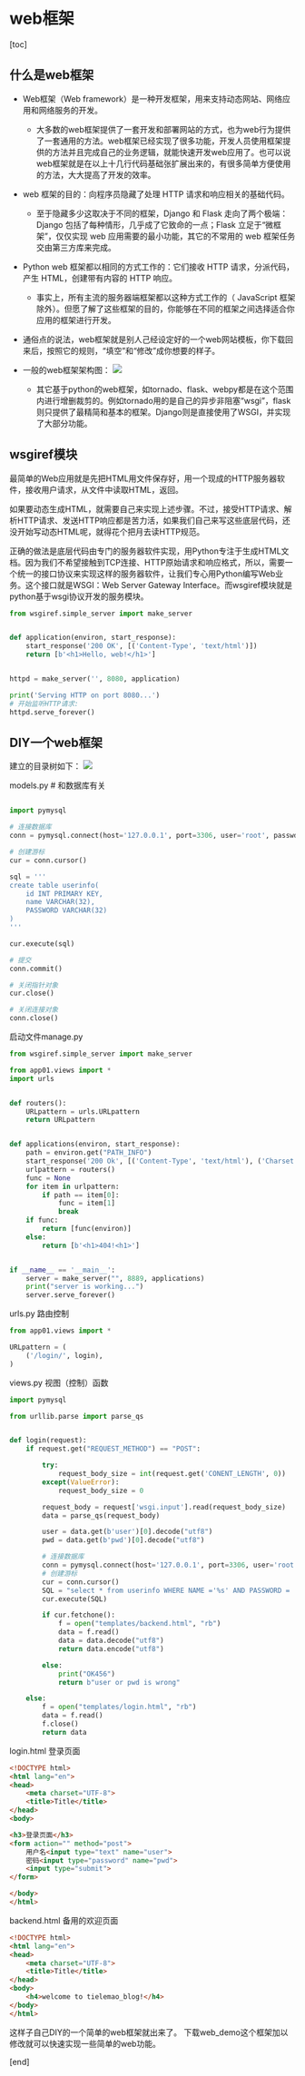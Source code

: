 # web框架
[toc]

## 什么是web框架
* Web框架（Web framework）是一种开发框架，用来支持动态网站、网络应用和网络服务的开发。
    * 大多数的web框架提供了一套开发和部署网站的方式，也为web行为提供了一套通用的方法。web框架已经实现了很多功能，开发人员使用框架提供的方法并且完成自己的业务逻辑，就能快速开发web应用了。也可以说web框架就是在以上十几行代码基础张扩展出来的，有很多简单方便使用的方法，大大提高了开发的效率。

* web 框架的目的：向程序员隐藏了处理 HTTP 请求和响应相关的基础代码。
    * 至于隐藏多少这取决于不同的框架，Django 和 Flask 走向了两个极端：Django 包括了每种情形，几乎成了它致命的一点；Flask 立足于“微框架”，仅仅实现 web 应用需要的最小功能，其它的不常用的 web 框架任务交由第三方库来完成。

* Python web 框架都以相同的方式工作的：它们接收 HTTP 请求，分派代码，产生 HTML，创建带有内容的 HTTP 响应。
    * 事实上，所有主流的服务器端框架都以这种方式工作的（ JavaScript 框架除外）。但愿了解了这些框架的目的，你能够在不同的框架之间选择适合你应用的框架进行开发。

* 通俗点的说法，web框架就是别人己经设定好的一个web网站模板，你下载回来后，按照它的规则，“填空”和“修改”成你想要的样子。

* 一般的web框架架构图：
![](https://www.tielemao.com/wp-content/uploads/2018/06/web_frame.jpg)

    * 其它基于python的web框架，如tornado、flask、webpy都是在这个范围内进行增删裁剪的。例如tornado用的是自己的异步非阻塞“wsgi”，flask则只提供了最精简和基本的框架。Django则是直接使用了WSGI，并实现了大部分功能。

## wsgiref模块
最简单的Web应用就是先把HTML用文件保存好，用一个现成的HTTP服务器软件，接收用户请求，从文件中读取HTML，返回。

如果要动态生成HTML，就需要自己来实现上述步骤。不过，接受HTTP请求、解析HTTP请求、发送HTTP响应都是苦力活，如果我们自己来写这些底层代码，还没开始写动态HTML呢，就得花个把月去读HTTP规范。

正确的做法是底层代码由专门的服务器软件实现，用Python专注于生成HTML文档。因为我们不希望接触到TCP连接、HTTP原始请求和响应格式，所以，需要一个统一的接口协议来实现这样的服务器软件，让我们专心用Python编写Web业务。这个接口就是WSGI：Web Server Gateway Interface。而wsgiref模块就是python基于wsgi协议开发的服务模块。

```python
from wsgiref.simple_server import make_server


def application(environ, start_response):
    start_response('200 OK', [('Content-Type', 'text/html')])
    return [b'<h1>Hello, web!</h1>']


httpd = make_server('', 8080, application)

print('Serving HTTP on port 8080...')
# 开始监听HTTP请求:
httpd.serve_forever()
```

## DIY一个web框架
建立的目录树如下：
![](https://www.tielemao.com/wp-content/uploads/2018/06/DIY_Web.jpg)

models.py # 和数据库有关
```python

import pymysql

# 连接数据库
conn = pymysql.connect(host='127.0.0.1', port=3306, user='root', passwd='654321', db='web')

# 创建游标
cur = conn.cursor()

sql = '''
create table userinfo(
    id INT PRIMARY KEY,
    name VARCHAR(32),
    PASSWORD VARCHAR(32)
)
'''

cur.execute(sql)

# 提交
conn.commit()

# 关闭指针对象
cur.close()

# 关闭连接对象
conn.close()
```

启动文件manage.py

```python
from wsgiref.simple_server import make_server

from app01.views import *
import urls


def routers():
    URLpattern = urls.URLpattern
    return URLpattern


def applications(environ, start_response):
    path = environ.get("PATH_INFO")
    start_response('200 Ok', [('Content-Type', 'text/html'), ('Charset', 'utf8')])
    urlpattern = routers()
    func = None
    for item in urlpattern:
        if path == item[0]:
            func = item[1]
            break
    if func:
        return [func(environ)]
    else:
        return [b'<h1>404!<h1>']


if __name__ == '__main__':
    server = make_server("", 8889, applications)
    print("server is working...")
    server.serve_forever()
```

urls.py 路由控制
```python
from app01.views import *

URLpattern = (
    ('/login/', login),
)
```

views.py  视图（控制）函数

```python
import pymysql

from urllib.parse import parse_qs


def login(request):
    if request.get("REQUEST_METHOD") == "POST":

        try:
            request_body_size = int(request.get('CONENT_LENGTH', 0))
        except(ValueError):
            request_body_size = 0

        request_body = request['wsgi.input'].read(request_body_size)
        data = parse_qs(request_body)

        user = data.get(b'user')[0].decode("utf8")
        pwd = data.get(b'pwd')[0].decode("utf8")

        # 连接数据库
        conn = pymysql.connect(host='127.0.0.1', port=3306, user='root', passwd='654321', db='web')
        # 创建游标
        cur = conn.cursor()
        SQL = "select * from userinfo WHERE NAME ='%s' AND PASSWORD = '%s'" % (user, pwd)
        cur.execute(SQL)

        if cur.fetchone():
            f = open("templates/backend.html", "rb")
            data = f.read()
            data = data.decode("utf8")
            return data.encode("utf8")

        else:
            print("OK456")
            return b"user or pwd is wrong"

    else:
        f = open("templates/login.html", "rb")
        data = f.read()
        f.close()
        return data
```

login.html 登录页面

```html
<!DOCTYPE html>
<html lang="en">
<head>
    <meta charset="UTF-8">
    <title>Title</title>
</head>
<body>

<h3>登录页面</h3>
<form action="" method="post">
    用户名<input type="text" name="user">
    密码<input type="password" name="pwd">
    <input type="submit">
</form>

</body>
</html>
```

backend.html 备用的欢迎页面

```html
<!DOCTYPE html>
<html lang="en">
<head>
    <meta charset="UTF-8">
    <title>Title</title>
</head>
<body>
    <h4>welcome to tielemao_blog!</h4>
</body>
</html>
```

这样子自己DIY的一个简单的web框架就出来了。
下载web_demo这个框架加以修改就可以快速实现一些简单的web功能。

[end]
